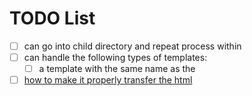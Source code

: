 # TODO List

- [ ] can go into child directory and repeat process within
- [ ] can handle the following types of templates:
  - [ ] a template with the same name as the

- [ ] [how to make it properly transfer the html](https://pkg.go.dev/html/template#hdr-Typed_Strings)
